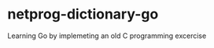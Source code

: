 netprog-dictionary-go
=====================

Learning Go by implemeting an old C programming excercise
